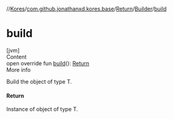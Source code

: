 //[Kores](../../../index.md)/[com.github.jonathanxd.kores.base](../../index.md)/[Return](../index.md)/[Builder](index.md)/[build](build.md)



# build  
[jvm]  
Content  
open override fun [build](build.md)(): [Return](../index.md)  
More info  


Build the object of type T.



#### Return  


Instance of object of type T.

  



